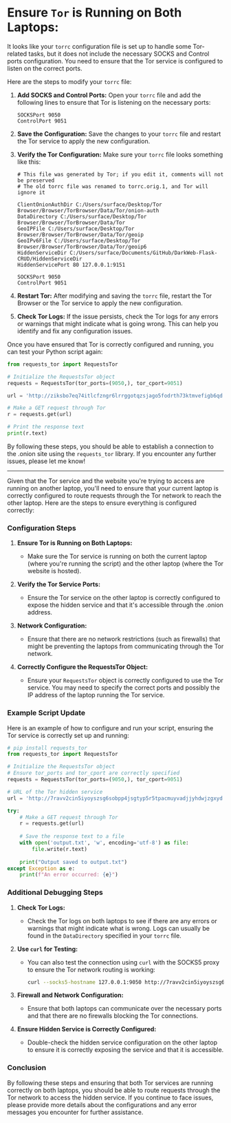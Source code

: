 # **Ensure `Tor` is Running on Both Laptops:**

It looks like your `torrc` configuration file is set up to handle some Tor-related tasks, but it does not include the necessary SOCKS and Control ports configuration. You need to ensure that the Tor service is configured to listen on the correct ports. 

Here are the steps to modify your `torrc` file:

1. **Add SOCKS and Control Ports:**
   Open your `torrc` file and add the following lines to ensure that Tor is listening on the necessary ports:

   ```
   SOCKSPort 9050
   ControlPort 9051
   ```

2. **Save the Configuration:**
   Save the changes to your `torrc` file and restart the Tor service to apply the new configuration.

3. **Verify the Tor Configuration:**
   Make sure your `torrc` file looks something like this:

   ```plaintext
   # This file was generated by Tor; if you edit it, comments will not be preserved
   # The old torrc file was renamed to torrc.orig.1, and Tor will ignore it

   ClientOnionAuthDir C:/Users/surface/Desktop/Tor Browser/Browser/TorBrowser/Data/Tor/onion-auth
   DataDirectory C:/Users/surface/Desktop/Tor Browser/Browser/TorBrowser/Data/Tor
   GeoIPFile C:/Users/surface/Desktop/Tor Browser/Browser/TorBrowser/Data/Tor/geoip
   GeoIPv6File C:/Users/surface/Desktop/Tor Browser/Browser/TorBrowser/Data/Tor/geoip6
   HiddenServiceDir C:/Users/surface/Documents/GitHub/DarkWeb-Flask-CRUD/HiddenServiceDir
   HiddenServicePort 80 127.0.0.1:9151

   SOCKSPort 9050
   ControlPort 9051
   ```

4. **Restart Tor:**
   After modifying and saving the `torrc` file, restart the Tor Browser or the Tor service to apply the new configuration.

5. **Check Tor Logs:**
   If the issue persists, check the Tor logs for any errors or warnings that might indicate what is going wrong. This can help you identify and fix any configuration issues.

Once you have ensured that Tor is correctly configured and running, you can test your Python script again:

```python
from requests_tor import RequestsTor

# Initialize the RequestsTor object
requests = RequestsTor(tor_ports=(9050,), tor_cport=9051)

url = 'http://ziksbo7eq74itlcfzngr6lrrggotqzsjago5fodrth73ktmvefigb6qd.onion'

# Make a GET request through Tor
r = requests.get(url)

# Print the response text
print(r.text)
```

By following these steps, you should be able to establish a connection to the .onion site using the `requests_tor` library. If you encounter any further issues, please let me know!

---

Given that the Tor service and the website you're trying to access are running on another laptop, you'll need to ensure that your current laptop is correctly configured to route requests through the Tor network to reach the other laptop. Here are the steps to ensure everything is configured correctly:

### Configuration Steps

1. **Ensure Tor is Running on Both Laptops:**
   - Make sure the Tor service is running on both the current laptop (where you're running the script) and the other laptop (where the Tor website is hosted).

2. **Verify the Tor Service Ports:**
   - Ensure the Tor service on the other laptop is correctly configured to expose the hidden service and that it's accessible through the .onion address.

3. **Network Configuration:**
   - Ensure that there are no network restrictions (such as firewalls) that might be preventing the laptops from communicating through the Tor network.

4. **Correctly Configure the RequestsTor Object:**
   - Ensure your `RequestsTor` object is correctly configured to use the Tor service. You may need to specify the correct ports and possibly the IP address of the laptop running the Tor service.

### Example Script Update

Here is an example of how to configure and run your script, ensuring the Tor service is correctly set up and running:

```python
# pip install requests_tor
from requests_tor import RequestsTor

# Initialize the RequestsTor object
# Ensure tor_ports and tor_cport are correctly specified
requests = RequestsTor(tor_ports=(9050,), tor_cport=9051)

# URL of the Tor hidden service
url = 'http://7ravv2cin5iyoyszsg6sobpp4jsgtyp5r5tpacmuyvadjjyhdwjzgxyd.onion/'

try:
    # Make a GET request through Tor
    r = requests.get(url)
    
    # Save the response text to a file
    with open('output.txt', 'w', encoding='utf-8') as file:
        file.write(r.text)
    
    print("Output saved to output.txt")
except Exception as e:
    print(f"An error occurred: {e}")
```

### Additional Debugging Steps

1. **Check Tor Logs:**
   - Check the Tor logs on both laptops to see if there are any errors or warnings that might indicate what is wrong. Logs can usually be found in the `DataDirectory` specified in your `torrc` file.

2. **Use `curl` for Testing:**
   - You can also test the connection using `curl` with the SOCKS5 proxy to ensure the Tor network routing is working:
     ```sh
     curl --socks5-hostname 127.0.0.1:9050 http://7ravv2cin5iyoyszsg6sobpp4jsgtyp5r5tpacmuyvadjjyhdwjzgxyd.onion/
     ```

3. **Firewall and Network Configuration:**
   - Ensure that both laptops can communicate over the necessary ports and that there are no firewalls blocking the Tor connections.

4. **Ensure Hidden Service is Correctly Configured:**
   - Double-check the hidden service configuration on the other laptop to ensure it is correctly exposing the service and that it is accessible.

### Conclusion

By following these steps and ensuring that both Tor services are running correctly on both laptops, you should be able to route requests through the Tor network to access the hidden service. If you continue to face issues, please provide more details about the configurations and any error messages you encounter for further assistance.
